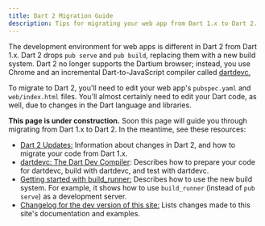 ```yaml
---
title: Dart 2 Migration Guide
description: Tips for migrating your web app from Dart 1.x to Dart 2.
---
```


The development environment for web apps is different in Dart 2 from Dart 1.x.
Dart 2 drops `pub serve` and `pub build`, replacing them with a new build system.
Dart 2 no longer supports the Dartium browser;
instead, you use Chrome and an incremental Dart-to-JavaScript compiler
called [dartdevc.][dartdevc]

To migrate to Dart 2, you'll need to edit your web app's
`pubspec.yaml` and `web/index.html` files.
You'll almost certainly need to edit your Dart code, as well,
due to changes in the Dart language and libraries.

**This page is under construction.**
Soon this page will guide you through migrating from Dart 1.x to Dart 2.
In the meantime, see these resources:

* [Dart 2 Updates:][dart-2]
  Information about changes in Dart 2, and how to migrate your code from Dart 1.x.
* [dartdevc: The Dart Dev Compiler][dartdevc]:
  Describes how to prepare your code for dartdevc, build with dartdevc, and
  test with dartdevc.
* [Getting started with build_runner:][Getting started with build_runner]
  Describes how to use the new build system. For example, it shows how to use
  `build_runner` (instead of `pub serve`) as a development server.
* [Changelog for the dev version of this site:][Documentation changelog]
  Lists changes made to this site's documentation and examples.

[dart-2]: {{site.dartlang}}/dart-2
[dartdevc]: /tools/dartdevc
[Documentation changelog]: {{site.dev-url}}/changelog
[Getting started with build_runner]: https://github.com/dart-lang/build/blob/master/docs/getting_started.md#getting-started-with-build_runner